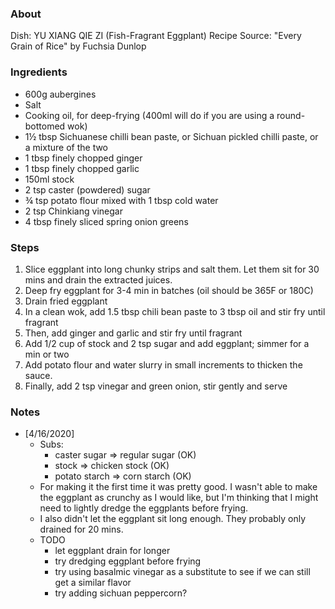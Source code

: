 ### About
Dish: YU XIANG QIE ZI (Fish-Fragrant Eggplant) 
Recipe Source: "Every Grain of Rice" by Fuchsia Dunlop

### Ingredients
- 600g aubergines 
- Salt 
- Cooking oil, for deep-frying (400ml will do if you are using a round-bottomed wok) 
- 1½ tbsp Sichuanese chilli bean paste, or Sichuan pickled chilli paste, or a mixture of the two 
- 1 tbsp finely chopped ginger 
- 1 tbsp finely chopped garlic 
- 150ml stock 
- 2 tsp caster (powdered) sugar 
- ¾ tsp potato flour mixed with 1 tbsp cold water 
- 2 tsp Chinkiang vinegar 
- 4 tbsp finely sliced spring onion greens

### Steps
1) Slice eggplant into long chunky strips and salt them. Let them sit for 30 mins and drain the extracted juices.
2) Deep fry eggplant for 3-4 min in batches (oil should be 365F or 180C)
3) Drain fried eggplant
4) In a clean wok, add 1.5 tbsp chili bean paste to 3 tbsp oil and stir fry until fragrant 
5) Then, add ginger and garlic and stir fry until fragrant
6) Add 1/2 cup of stock and 2 tsp sugar and add eggplant; simmer for a min or two
7) Add potato flour and water slurry in small increments to thicken the sauce.
8) Finally, add 2 tsp vinegar and green onion, stir gently and serve

### Notes
- \[4/16/2020]
    - Subs:
        - caster sugar => regular sugar (OK)
        - stock => chicken stock (OK)
        - potato starch => corn starch (OK)
    - For making it the first time it was pretty good. I wasn't able to make the eggplant as crunchy as I would like, but I'm thinking that I might need to lightly dredge the eggplants before frying.
    - I also didn't let the eggplant sit long enough. They probably only drained for 20 mins.
    - TODO
        - let eggplant drain for longer
        - try dredging eggplant before frying
        - try using basalmic vinegar as a substitute to see if we can still get a similar flavor
        - try adding sichuan peppercorn?